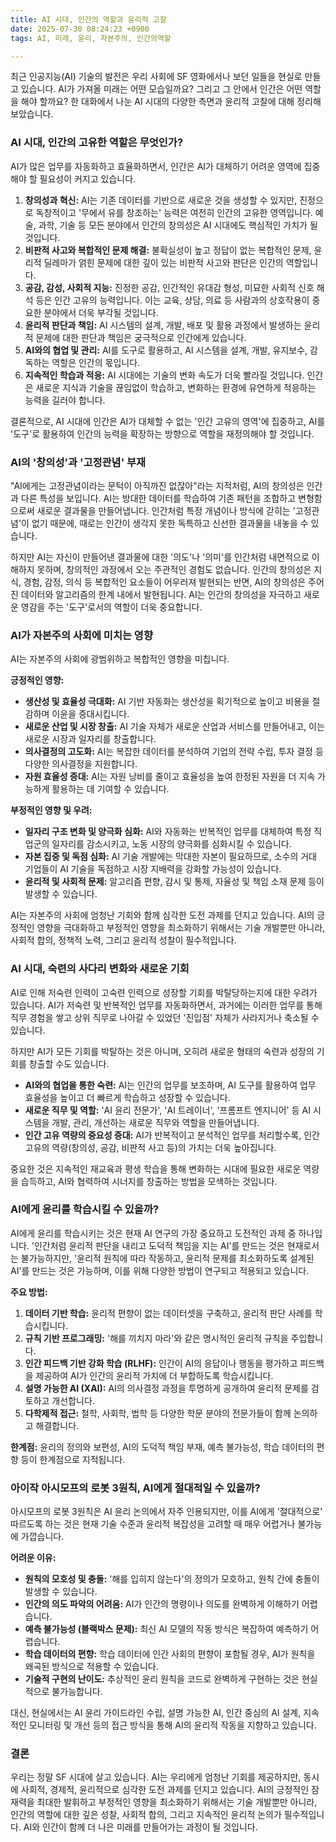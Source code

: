 ```yaml
---
title: AI 시대, 인간의 역할과 윤리적 고찰
date: 2025-07-30 08:24:23 +0900
tags: AI, 미래, 윤리, 자본주의, 인간의역할

---
```


최근 인공지능(AI) 기술의 발전은 우리 사회에 SF 영화에서나 보던 일들을 현실로 만들고 있습니다. AI가 가져올 미래는 어떤 모습일까요? 그리고 그 안에서 인간은 어떤 역할을 해야 할까요? 한 대화에서 나눈 AI 시대의 다양한 측면과 윤리적 고찰에 대해 정리해 보았습니다.

### AI 시대, 인간의 고유한 역할은 무엇인가?

AI가 많은 업무를 자동화하고 효율화하면서, 인간은 AI가 대체하기 어려운 영역에 집중해야 할 필요성이 커지고 있습니다.

1.  **창의성과 혁신:** AI는 기존 데이터를 기반으로 새로운 것을 생성할 수 있지만, 진정으로 독창적이고 '무에서 유를 창조하는' 능력은 여전히 인간의 고유한 영역입니다. 예술, 과학, 기술 등 모든 분야에서 인간의 창의성은 AI 시대에도 핵심적인 가치가 될 것입니다.
2.  **비판적 사고와 복합적인 문제 해결:** 불확실성이 높고 정답이 없는 복합적인 문제, 윤리적 딜레마가 얽힌 문제에 대한 깊이 있는 비판적 사고와 판단은 인간의 역할입니다.
3.  **공감, 감성, 사회적 지능:** 진정한 공감, 인간적인 유대감 형성, 미묘한 사회적 신호 해석 등은 인간 고유의 능력입니다. 이는 교육, 상담, 의료 등 사람과의 상호작용이 중요한 분야에서 더욱 부각될 것입니다.
4.  **윤리적 판단과 책임:** AI 시스템의 설계, 개발, 배포 및 활용 과정에서 발생하는 윤리적 문제에 대한 판단과 책임은 궁극적으로 인간에게 있습니다.
5.  **AI와의 협업 및 관리:** AI를 도구로 활용하고, AI 시스템을 설계, 개발, 유지보수, 감독하는 역할은 인간의 몫입니다.
6.  **지속적인 학습과 적응:** AI 시대에는 기술의 변화 속도가 더욱 빨라질 것입니다. 인간은 새로운 지식과 기술을 끊임없이 학습하고, 변화하는 환경에 유연하게 적응하는 능력을 길러야 합니다.

결론적으로, AI 시대에 인간은 AI가 대체할 수 없는 '인간 고유의 영역'에 집중하고, AI를 '도구'로 활용하여 인간의 능력을 확장하는 방향으로 역할을 재정의해야 할 것입니다.

### AI의 '창의성'과 '고정관념' 부재

"AI에게는 고정관념이라는 문턱이 아직까진 없잖아"라는 지적처럼, AI의 창의성은 인간과 다른 특성을 보입니다. AI는 방대한 데이터를 학습하여 기존 패턴을 조합하고 변형함으로써 새로운 결과물을 만들어냅니다. 인간처럼 특정 개념이나 방식에 갇히는 '고정관념'이 없기 때문에, 때로는 인간이 생각지 못한 독특하고 신선한 결과물을 내놓을 수 있습니다.

하지만 AI는 자신이 만들어낸 결과물에 대한 '의도'나 '의미'를 인간처럼 내면적으로 이해하지 못하며, 창의적인 과정에서 오는 주관적인 경험도 없습니다. 인간의 창의성은 지식, 경험, 감정, 의식 등 복합적인 요소들이 어우러져 발현되는 반면, AI의 창의성은 주어진 데이터와 알고리즘의 한계 내에서 발현됩니다. AI는 인간의 창의성을 자극하고 새로운 영감을 주는 '도구'로서의 역할이 더욱 중요합니다.

### AI가 자본주의 사회에 미치는 영향

AI는 자본주의 사회에 광범위하고 복합적인 영향을 미칩니다.

**긍정적인 영향:**
*   **생산성 및 효율성 극대화:** AI 기반 자동화는 생산성을 획기적으로 높이고 비용을 절감하며 이윤을 증대시킵니다.
*   **새로운 산업 및 시장 창출:** AI 기술 자체가 새로운 산업과 서비스를 만들어내고, 이는 새로운 시장과 일자리를 창출합니다.
*   **의사결정의 고도화:** AI는 복잡한 데이터를 분석하여 기업의 전략 수립, 투자 결정 등 다양한 의사결정을 지원합니다.
*   **자원 효율성 증대:** AI는 자원 낭비를 줄이고 효율성을 높여 한정된 자원을 더 지속 가능하게 활용하는 데 기여할 수 있습니다.

**부정적인 영향 및 우려:**
*   **일자리 구조 변화 및 양극화 심화:** AI와 자동화는 반복적인 업무를 대체하여 특정 직업군의 일자리를 감소시키고, 노동 시장의 양극화를 심화시킬 수 있습니다.
*   **자본 집중 및 독점 심화:** AI 기술 개발에는 막대한 자본이 필요하므로, 소수의 거대 기업들이 AI 기술을 독점하고 시장 지배력을 강화할 가능성이 있습니다.
*   **윤리적 및 사회적 문제:** 알고리즘 편향, 감시 및 통제, 자율성 및 책임 소재 문제 등이 발생할 수 있습니다.

AI는 자본주의 사회에 엄청난 기회와 함께 심각한 도전 과제를 던지고 있습니다. AI의 긍정적인 영향을 극대화하고 부정적인 영향을 최소화하기 위해서는 기술 개발뿐만 아니라, 사회적 합의, 정책적 노력, 그리고 윤리적 성찰이 필수적입니다.

### AI 시대, 숙련의 사다리 변화와 새로운 기회

AI로 인해 저숙련 인력이 고숙련 인력으로 성장할 기회를 박탈당하는지에 대한 우려가 있습니다. AI가 저숙련 및 반복적인 업무를 자동화하면서, 과거에는 이러한 업무를 통해 직무 경험을 쌓고 상위 직무로 나아갈 수 있었던 '진입점' 자체가 사라지거나 축소될 수 있습니다.

하지만 AI가 모든 기회를 박탈하는 것은 아니며, 오히려 새로운 형태의 숙련과 성장의 기회를 창출할 수도 있습니다.
*   **AI와의 협업을 통한 숙련:** AI는 인간의 업무를 보조하며, AI 도구를 활용하여 업무 효율성을 높이고 더 빠르게 학습하고 성장할 수 있습니다.
*   **새로운 직무 및 역할:** 'AI 윤리 전문가', 'AI 트레이너', '프롬프트 엔지니어' 등 AI 시스템을 개발, 관리, 개선하는 새로운 직무와 역할을 만들어냅니다.
*   **인간 고유 역량의 중요성 증대:** AI가 반복적이고 분석적인 업무를 처리할수록, 인간 고유의 역량(창의성, 공감, 비판적 사고 등)의 가치는 더욱 높아집니다.

중요한 것은 지속적인 재교육과 평생 학습을 통해 변화하는 시대에 필요한 새로운 역량을 습득하고, AI와 협력하여 시너지를 창출하는 방법을 모색하는 것입니다.

### AI에게 윤리를 학습시킬 수 있을까?

AI에게 윤리를 학습시키는 것은 현재 AI 연구의 가장 중요하고 도전적인 과제 중 하나입니다. '인간처럼 윤리적 판단을 내리고 도덕적 책임을 지는 AI'를 만드는 것은 현재로서는 불가능하지만, '윤리적 원칙에 따라 작동하고, 윤리적 문제를 최소화하도록 설계된 AI'를 만드는 것은 가능하며, 이를 위해 다양한 방법이 연구되고 적용되고 있습니다.

**주요 방법:**
1.  **데이터 기반 학습:** 윤리적 편향이 없는 데이터셋을 구축하고, 윤리적 판단 사례를 학습시킵니다.
2.  **규칙 기반 프로그래밍:** '해를 끼치지 마라'와 같은 명시적인 윤리적 규칙을 주입합니다.
3.  **인간 피드백 기반 강화 학습 (RLHF):** 인간이 AI의 응답이나 행동을 평가하고 피드백을 제공하여 AI가 인간의 윤리적 가치에 더 부합하도록 학습시킵니다.
4.  **설명 가능한 AI (XAI):** AI의 의사결정 과정을 투명하게 공개하여 윤리적 문제를 검토하고 개선합니다.
5.  **다학제적 접근:** 철학, 사회학, 법학 등 다양한 학문 분야의 전문가들이 함께 논의하고 해결합니다.

**한계점:** 윤리의 정의와 보편성, AI의 도덕적 책임 부재, 예측 불가능성, 학습 데이터의 편향 등이 한계점으로 지적됩니다.

### 아이작 아시모프의 로봇 3원칙, AI에게 절대적일 수 있을까?

아시모프의 로봇 3원칙은 AI 윤리 논의에서 자주 인용되지만, 이를 AI에게 '절대적으로' 따르도록 하는 것은 현재 기술 수준과 윤리적 복잡성을 고려할 때 매우 어렵거나 불가능에 가깝습니다.

**어려운 이유:**
*   **원칙의 모호성 및 충돌:** '해를 입히지 않는다'의 정의가 모호하고, 원칙 간에 충돌이 발생할 수 있습니다.
*   **인간의 의도 파악의 어려움:** AI가 인간의 명령이나 의도를 완벽하게 이해하기 어렵습니다.
*   **예측 불가능성 (블랙박스 문제):** 최신 AI 모델의 작동 방식은 복잡하여 예측하기 어렵습니다.
*   **학습 데이터의 편향:** 학습 데이터에 인간 사회의 편향이 포함될 경우, AI가 원칙을 왜곡된 방식으로 적용할 수 있습니다.
*   **기술적 구현의 난이도:** 추상적인 윤리 원칙을 코드로 완벽하게 구현하는 것은 현실적으로 불가능합니다.

대신, 현실에서는 AI 윤리 가이드라인 수립, 설명 가능한 AI, 인간 중심의 AI 설계, 지속적인 모니터링 및 개선 등의 접근 방식을 통해 AI의 윤리적 작동을 지향하고 있습니다.

### 결론

우리는 정말 SF 시대에 살고 있습니다. AI는 우리에게 엄청난 기회를 제공하지만, 동시에 사회적, 경제적, 윤리적으로 심각한 도전 과제를 던지고 있습니다. AI의 긍정적인 잠재력을 최대한 발휘하고 부정적인 영향을 최소화하기 위해서는 기술 개발뿐만 아니라, 인간의 역할에 대한 깊은 성찰, 사회적 합의, 그리고 지속적인 윤리적 논의가 필수적입니다. AI와 인간이 함께 더 나은 미래를 만들어가는 과정이 될 것입니다.